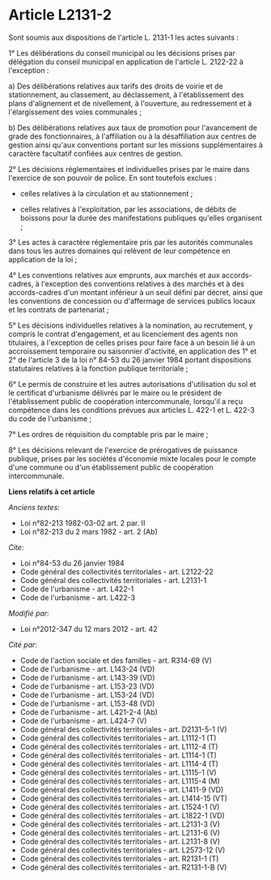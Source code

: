 # Article L2131-2

Sont soumis aux dispositions de l'article L. 2131-1 les actes suivants : 

1° Les délibérations du conseil municipal ou les décisions prises par délégation du conseil municipal en application de
l'article L. 2122-22 à l'exception :

a) Des délibérations relatives aux tarifs des droits de voirie et de stationnement, au classement, au déclassement, à
l'établissement des plans d'alignement et de nivellement, à l'ouverture, au redressement et à l'élargissement des voies
communales ;

b) Des délibérations relatives aux taux de promotion pour l'avancement de grade des fonctionnaires, à l'affiliation ou à la
désaffiliation aux centres de gestion ainsi qu'aux conventions portant sur les missions supplémentaires à caractère
facultatif confiées aux centres de gestion. 

2° Les décisions réglementaires et individuelles prises par le maire dans l'exercice de son pouvoir de police. En sont
toutefois exclues : 

- celles relatives à la circulation et au stationnement ;

- celles relatives à l'exploitation, par les associations, de débits de boissons pour la durée des manifestations publiques
qu'elles organisent ; 

3° Les actes à caractère réglementaire pris par les autorités communales dans tous les autres domaines qui relèvent de leur
compétence en application de la loi ; 

4° Les conventions relatives aux emprunts, aux marchés et aux accords-cadres, à l'exception des conventions relatives à des
marchés et à des accords-cadres d'un montant inférieur à un seuil défini par décret, ainsi que les conventions de concession
ou d'affermage de services publics locaux et les contrats de partenariat ; 

5° Les décisions individuelles relatives à la nomination, au recrutement, y compris le contrat d'engagement, et au
licenciement des agents non titulaires, à l'exception de celles prises pour faire face à un besoin lié à un accroissement
temporaire ou saisonnier d'activité, en application des 1° et 2° de l'article 3 de la loi n° 84-53 du 26 janvier 1984 portant
dispositions statutaires relatives à la fonction publique territoriale ; 

6° Le permis de construire et les autres autorisations d'utilisation du sol et le certificat d'urbanisme délivrés par le
maire ou le président de l'établissement public de coopération intercommunale, lorsqu'il a reçu compétence dans les
conditions prévues aux articles L. 422-1 et L. 422-3 du code de l'urbanisme ; 

7° Les ordres de réquisition du comptable pris par le maire ; 

8° Les décisions relevant de l'exercice de prérogatives de puissance publique, prises par les sociétés d'économie mixte
locales pour le compte d'une commune ou d'un établissement public de coopération intercommunale.

**Liens relatifs à cet article**

_Anciens textes_:

  - Loi n°82-213 1982-03-02 art. 2 par. II
  - Loi n°82-213 du 2 mars 1982 - art. 2 (Ab)

_Cite_:

  - Loi n°84-53 du 26 janvier 1984
  - Code général des collectivités territoriales - art. L2122-22
  - Code général des collectivités territoriales - art. L2131-1
  - Code de l'urbanisme - art. L422-1
  - Code de l'urbanisme - art. L422-3

_Modifié par_:

  - Loi n°2012-347 du 12 mars 2012 - art. 42

_Cité par_:

  - Code de l'action sociale et des familles - art. R314-69 (V)
  - Code de l'urbanisme - art. L143-24 (VD)
  - Code de l'urbanisme - art. L143-39 (VD)
  - Code de l'urbanisme - art. L153-23 (VD)
  - Code de l'urbanisme - art. L153-24 (VD)
  - Code de l'urbanisme - art. L153-48 (VD)
  - Code de l'urbanisme - art. L421-2-4 (Ab)
  - Code de l'urbanisme - art. L424-7 (V)
  - Code général des collectivités territoriales - art. D2131-5-1 (V)
  - Code général des collectivités territoriales - art. L1112-1 (T)
  - Code général des collectivités territoriales - art. L1112-4 (T)
  - Code général des collectivités territoriales - art. L1114-1 (T)
  - Code général des collectivités territoriales - art. L1114-4 (T)
  - Code général des collectivités territoriales - art. L1115-1 (V)
  - Code général des collectivités territoriales - art. L1115-4 (M)
  - Code général des collectivités territoriales - art. L1411-9 (VD)
  - Code général des collectivités territoriales - art. L1414-15 (VT)
  - Code général des collectivités territoriales - art. L1524-1 (V)
  - Code général des collectivités territoriales - art. L1822-1 (VD)
  - Code général des collectivités territoriales - art. L2131-3 (V)
  - Code général des collectivités territoriales - art. L2131-6 (V)
  - Code général des collectivités territoriales - art. L2131-8 (V)
  - Code général des collectivités territoriales - art. L2573-12 (V)
  - Code général des collectivités territoriales - art. R2131-1 (T)
  - Code général des collectivités territoriales - art. R2131-1-B (V)
